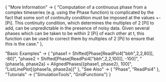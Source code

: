 {
  "More Information" ->
   {
    "Computation of a continuous phase from a complex timeseries (e.g. using the Phase function) is complicated by the fact that some sort of continuity condition must be imposed at the values +- \[Pi].  This continuity condition, which determines the multiples of 2 \[Pi] to add, can be unpredictable in the presence of noisy data.  Given several phases which can be taken to be within 2 \[Pi] of each other at t, this function can be used to correct them by multiples of 2 \[Pi] to ensure that this is the case."
   },

  "Basic Examples" -> {
    "phase1 = Shifted[Phase[ReadPsi4[\"bbh\",2,2,80]], -80]",
    "phase2 = Shifted[Phase[ReadPsi4[\"bbh\",2,2,100]], -100]",
    "{phase1a, phase2a} = AlignedPhases[{phase1, phase2}, 100]",
    "ListLinePlot[{phase1a, phase2a}]"
    },
  "See Also" -> {
    "Phase", "ReadPsi4"
   },
  "Tutorials" -> {"SimulationTools", "GridFunctions"}
}
